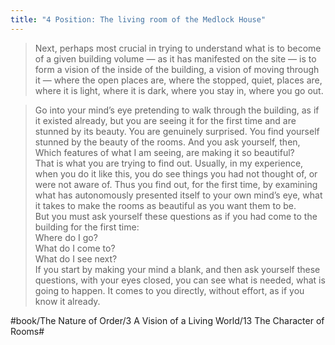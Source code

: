 ```yaml
---
title: "4 Position: The living room of the Medlock House"
---
```


> Next, perhaps most crucial in trying to understand what is to become of a given building volume — as it has manifested on the site — is to form a vision of the inside of the building, a vision of moving through it — where the open places are, where the stopped, quiet, places are, where it is light, where it is dark, where you stay in, where you go out.  

> Go into your mind’s eye pretending to walk through the building, as if it existed already, but you are seeing it for the first time and are stunned by its beauty. You are genuinely surprised. You find yourself stunned by the beauty of the rooms. And you ask yourself, then, Which features of what I am seeing, are making it so beautiful?  
> That is what you are trying to find out. Usually, in my experience, when you do it like this, you do see things you had not thought of, or were not aware of. Thus you find out, for the first time, by examining what has autonomously presented itself to your own mind’s eye, what it takes to make the rooms as beautiful as you want them to be.  
> But you must ask yourself these questions as if you had come to the building for the first time:  
> Where do I go?  
> What do I come to?  
> What do I see next?  
> If you start by making your mind a blank, and then ask yourself these questions, with your eyes closed, you can see what is needed, what is going to happen. It comes to you directly, without effort, as if you know it already.  

#book/The Nature of Order/3 A Vision of a Living World/13 The Character of Rooms#